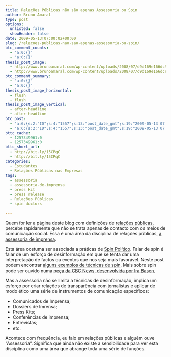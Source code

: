 ```yaml
---
title: Relações Públicas não são apenas Assessoria ou Spin
author: Bruno Amaral
type: post
options:
  unlisted: false
  showHeader: false
date: 2009-05-13T07:00:02+00:00
slug: /relacoes-publicas-nao-sao-apenas-assessoria-ou-spin/
btc_comment_counts:
  - 'a:0:{}'
  - 'a:0:{}'
thesis_post_image:
  - http://www.brunoamaral.com/wp-content/uploads/2008/07/d9d169e166dc93090d4fc933748c95e680753fb2149c313e2506853e2b92b8069f474a78dd8eeafef57be9b07a4cd594b2819b7d5d85dd8302812615816.jpeg
  - http://www.brunoamaral.com/wp-content/uploads/2008/07/d9d169e166dc93090d4fc933748c95e680753fb2149c313e2506853e2b92b8069f474a78dd8eeafef57be9b07a4cd594b2819b7d5d85dd8302812615816.jpeg
btc_comment_summary:
  - 'a:0:{}'
  - 'a:0:{}'
thesis_post_image_horizontal:
  - flush
  - flush
thesis_post_image_vertical:
  - after-headline
  - after-headline
btc_post:
  - 'a:6:{s:2:"ID";s:4:"1557";s:13:"post_date_gmt";s:19:"2009-05-13 07:00:02";s:23:"initial_import_date_gmt";s:19:"2009-05-13 07:04:28";s:20:"last_import_date_gmt";s:19:"2009-06-05 13:34:43";s:4:"hits";s:1:"0";s:6:"misses";s:3:"777";}'
  - 'a:6:{s:2:"ID";s:4:"1557";s:13:"post_date_gmt";s:19:"2009-05-13 07:00:02";s:23:"initial_import_date_gmt";s:19:"2009-05-13 07:04:28";s:20:"last_import_date_gmt";s:19:"2009-06-05 13:34:43";s:4:"hits";s:1:"0";s:6:"misses";s:3:"777";}'
bttc_cache:
  - 1257349961:0
  - 1257349961:0
bttc_short_url:
  - http://bit.ly/15CPqC
  - http://bit.ly/15CPqC
categories:
  - Estudantes
  - Relações Públicas nas Empresas
tags:
  - assessoria
  - assessoria-de-imprensa
  - press kit
  - press release
  - Relações Públicas
  - spin doctors

---
```

Quem for ler a página deste blog com definições de [relações públicas,][1] percebe rapidamente que não se trata apenas de contacto com os meios de comunicação social. Essa é uma área da disciplina de relações públicas, [a assessoria de imprensa][2].

Esta área costuma ser associada a práticas de [Spin Político][3]. Falar de spin é falar de um esforço de desinformação em que se tenta dar uma interpretação de factos ou eventos que nos seja mais favorável. Neste post podem encontrar [alguns exemplos de técnicas de spin][4]. Mais sobre spin pode ser ouvido numa [peça da CBC News, desenvolvida por Ira Basen.][5]

Mas a assessoria não se limita a técnicas de desinformação, implica um esforço por criar relações de transparência com jornalistas e aplicar de modo ético uma série de instrumentos de comunicação específicos:

  * Comunicados de Imprensa;
  * Dossiers de Imrensa;
  * Press Kits;
  * Conferências de imprensa;
  * Entrevistas;
  * etc.

Acontece com frequência, eu falo em relações públicas e alguém ouve &#8220;Assessoria&#8221;. Significa que ainda não existe a sensibilidade para ver esta disciplina como uma área que abrange toda uma série de funções.

 [1]: http://www.brunoamaral.com/definicoes-relacoes-publicas/
 [2]: http://pt.wikipedia.org/wiki/Assessoria%20de%20imprensa
 [3]: http://en.wikipedia.org/wiki/Spin%20%28public%20relations%29
 [4]: http://www.brunoamaral.com/post/25-regras-de-comunicacao-politica-propaganda/
 [5]: http://www.cbc.ca/news/background/spincycles/index-episode1.html